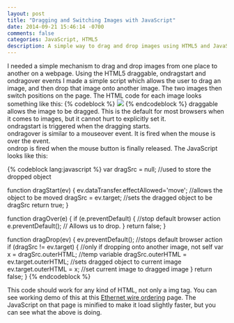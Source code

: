 ```yaml
---
layout: post
title: "Dragging and Switching Images with JavaScript"
date: 2014-09-21 15:46:14 -0700
comments: false
categories: JavaScript, HTML5
description: A simple way to drag and drop images using HTML5 and JavaScript
---
```

<p>I needed a simple mechanism to drag and drop images from one place to another on a webpage. Using the HTML5 draggable, ondragstart and ondragover events I made a simple script which allows the user to drag an image, and then drop that image onto another image. The two images then switch positions on the page. The HTML code for each image looks something like this:
{% codeblock %}
<img src="imageSource.png" draggable="true" ondragstart="return dragStart(event)" ondragover="return dragOver(event)" ondrop="dragDrop(event)">
{% endcodeblock %}
draggable allows the image to be dragged. This is the default for most browsers when it comes to images, but it cannot hurt to explicitly set it.<br>
ondragstart is triggered when the dragging starts.<br>
ondragover is similar to a mouseover event. It is fired when the mouse is over the event.<br>
ondrop is fired when the mouse button is finally released.
The JavaScript looks like this:</p>
<!-- more -->
<p>
{% codeblock lang:javascript %}
var dragSrc = null; //used to store the dropped object

function dragStart(ev) {
	ev.dataTransfer.effectAllowed='move'; //allows the object to be moved
	dragSrc = ev.target; //sets the dragged object to be dragSrc
	return true;
}

function dragOver(e) {
	if (e.preventDefault) { //stop default browser action
		e.preventDefault(); // Allows us to drop.
	}
	return false;
}

function dragDrop(ev) {
	ev.preventDefault(); //stops default browser action
	if (dragSrc != ev.target) { //only if dropping onto another image, not self
		var x = dragSrc.outerHTML; //temp variable
		dragSrc.outerHTML = ev.target.outerHTML; //sets dragged object to current image
		ev.target.outerHTML = x; //set current image to dragged image
	}
	return false;
}
{% endcodeblock %}
</p>
<p>
This code should work for any kind of HTML, not only a img tag. You can see working demo of this at this <a href='http://subnettingpractice.com/ethernet_wiring.html'>Ethernet wire ordering</a> page. The JavaScript on that page is minified to make it load slightly faster, but you can see what the above is doing.
</p>

